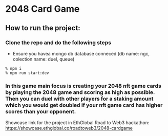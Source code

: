 # 2048 Card Game

## How to run the project: 

### Clone the repo and do the following steps
- Ensure you havea mongo db database conneced 
(db name: ngc, colection name: duel, queue)

```
% npm i
% npm run start:dev
```

###  In this game main focus is creating your 2048 nft game cards by playing the 2048 game and scoring as high as possible. Then you can duel with other players for a staking amount which you would get doubled if your nft game card has higher scores than your opponent.


Showcase link for the project in EthGlobal Road to Web3 hackathon:  https://showcase.ethglobal.co/roadtoweb3/2048-cardgame